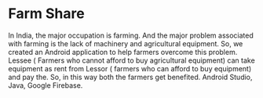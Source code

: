# Farm Share
In India, the major occupation is farming. And the major problem associated with farming is the lack of machinery and agricultural equipment. So, we created an Android application to help farmers overcome this problem. Lessee ( Farmers who cannot afford to buy agricultural equipment) can take equipment as rent from
Lessor ( farmers who can afford to buy equipment) and pay the. So, in this way both the farmers get benefited.
Android Studio,
Java, Google Firebase.
